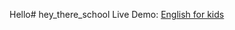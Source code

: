 Hello# hey_there_school
Live Demo: <a href="https://gosudarstvom.github.io/hey_there_school/" target="blank_">English for kids</a>
